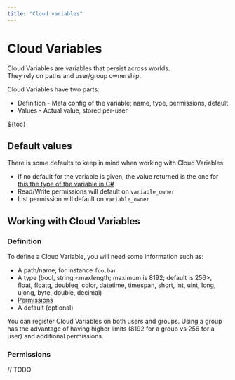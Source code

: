 ```yaml
---
title: "Cloud variables"
---
```


# Cloud Variables

Cloud Variables are variables that persist across worlds.  
They rely on paths and user/group ownership.

Cloud Variables have two parts:

- Definition - Meta config of the variable; name, type, permissions, default
- Values - Actual value, stored per-user

${toc}

## Default values

There is some defaults to keep in mind when working with Cloud Variables:

- If no default for the variable is given, the value returned is the one for [this the type of the variable in C#](https://learn.microsoft.com/en-us/dotnet/csharp/language-reference/builtin-types/default-values)
- Read/Write permissions will default on `variable_owner`
- List permission will default on `variable_owner`

## Working with Cloud Variables

### Definition

To define a Cloud Variable, you will need some information such as:

- A path/name; for instance `foo.bar`
- A type (bool, string:<maxlength; maximum is 8192; default is 256>, float, floatq, doubleq, color, datetime, timespan, short, int, uint, long, ulong, byte, double, decimal)
- [Permissions](#permissions)
- A default (optional)

You can register Cloud Variables on both users and groups. Using a group has the advantage of having higher limits (8192 for a group vs 256 for a user) and additional permissions.

### Permissions

// TODO
